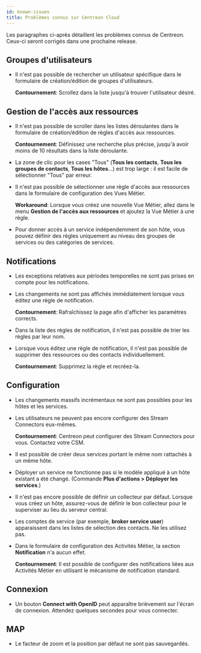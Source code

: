 ```yaml
---
id: known-issues
title: Problèmes connus sur Centreon Cloud
---
```


Les paragraphes ci-après détaillent les problèmes connus de Centreon. Ceux-ci seront corrigés dans une prochaine release. 

## Groupes d'utilisateurs

* Il n'est pas possible de rechercher un utilisateur spécifique dans le formulaire de création/édition de groupes d'utilisateurs.

   **Contournement**: Scrollez dans la liste jusqu'à trouver l'utilisateur désiré.

## Gestion de l'accès aux ressources

* Il n'est pas possible de scroller dans les listes déroulantes dans le formulaire de création/édition de règles d'accès aux ressources.

   **Contournement**: Définissez une recherche plus précise, jusqu'à avoir moins de 10 résultats dans la liste déroulante.

* La zone de clic pour les cases "Tous" (**Tous les contacts**, **Tous les groupes de contacts**, **Tous les hôtes**...) est trop large : il est facile de sélectionner "Tous" par erreur.

* Il n'est pas possible de sélectionner une règle d'accès aux ressources dans le formulaire de configuration des Vues Métier.

   **Workaround**: Lorsque vous créez une nouvelle Vue Métier, allez dans le menu **Gestion de l'accès aux ressources** et ajoutez la Vue Métier à une règle.

* Pour donner accès à un service indépendemment de son hôte, vous pouvez définir des règles uniquement au niveau des groupes de services ou des catégories de services.

## Notifications

* Les exceptions relatives aux périodes temporelles ne sont pas prises en compte pour les notifications.

* Les changements ne sont pas affichés immédiatement lorsque vous éditez une règle de notification.

   **Contournement**:  Rafraîchissez la page afin d'afficher les paramètres corrects.

* Dans la liste des règles de notification, il n'est pas possible de trier les règles par leur nom.

* Lorsque vous éditez une règle de notification, il n'est pas possible de supprimer des ressources ou des contacts individuellement.

   **Contournement**: Supprimez la règle et recréez-la.

## Configuration

* Les changements massifs incrémentaux ne sont pas possibles pour les hôtes et les services. 

* Les utilisateurs ne peuvent pas encore configurer des Stream Connectors eux-mêmes.

   **Contournement**: Centreon peut configurer des Stream Connectors pour vous. Contactez votre CSM.

* Il est possible de créer deux services portant le même nom rattachés à un même hôte.

* Déployer un service ne fonctionne pas si le modèle appliqué à un hôte existant a été changé. (Commande **Plus d'actions > Déployer les services**.)

* Il n'est pas encore possible de définir un collecteur par défaut. Lorsque vous créez un hôte, assurez-vous de définir le bon collecteur pour le superviser au lieu du serveur central.

* Les comptes de service (par exemple, **broker service user**) apparaissent dans les listes de sélection des contacts. Ne les utilisez pas.

* Dans le formulaire de configuration des Activités Métier, la section **Notification**  n'a aucun effet.

   **Contournement**: Il est possible de configurer des notifications liées aux Activités Métier en utilisant le mécanisme de notification standard.

## Connexion

* Un bouton **Connect with OpenID** peut apparaître brièvement sur l'écran de connexion. Attendez quelques secondes pour vous connecter.

## MAP

* Le facteur de zoom et la position par défaut ne sont pas sauvegardés.
